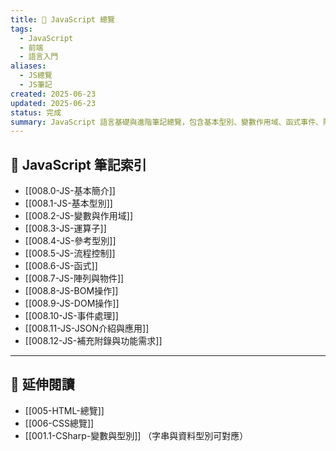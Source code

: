 ```yaml
---
title: 🧩 JavaScript 總覽
tags:
  - JavaScript
  - 前端
  - 語言入門
aliases:
  - JS總覽
  - JS筆記
created: 2025-06-23
updated: 2025-06-23
status: 完成
summary: JavaScript 語言基礎與進階筆記總覽，包含基本型別、變數作用域、函式事件、陣列物件與 DOM 操作。
---
```


## 📘 JavaScript 筆記索引

- [[008.0-JS-基本簡介]]
- [[008.1-JS-基本型別]]
- [[008.2-JS-變數與作用域]]
- [[008.3-JS-運算子]]
- [[008.4-JS-參考型別]]
- [[008.5-JS-流程控制]]
- [[008.6-JS-函式]]
- [[008.7-JS-陣列與物件]]
- [[008.8-JS-BOM操作]]
- [[008.9-JS-DOM操作]]
- [[008.10-JS-事件處理]]
- [[008.11-JS-JSON介紹與應用]]
- [[008.12-JS-補充附錄與功能需求]]


---

## 🔁 延伸閱讀

- [[005-HTML-總覽]]
- [[006-CSS總覽]]
- [[001.1-CSharp-變數與型別]] （字串與資料型別可對應）

